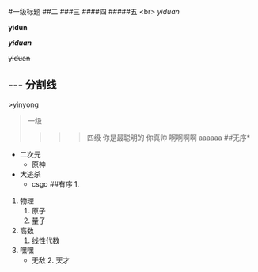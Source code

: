 #一级标题
##二
###三
####四
#####五
\<br\>
*yiduan*

**yidun**

***yiduan***

~~yiduan~~
## \-\-\-   分割线

\>yinyong
>一级
>>
>>>
>>>>四级
>你是最聪明的
>>你真帅
>>>啊啊啊啊
>>>>aaaaaa
##无序\*
* 二次元
  * 原神
* 大逃杀
  * csgo
##有序 1.
1. 物理
   1. 原子
   2. 量子
2. 高数
   1. 线性代数
1. 嘿嘿
   * 无敌
     2. 天才

